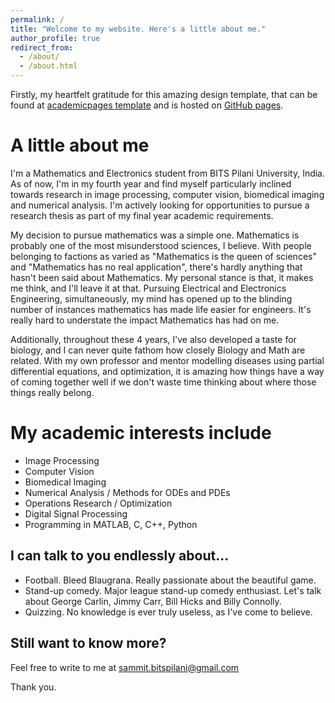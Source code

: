```yaml
---
permalink: /
title: "Welcome to my website. Here's a little about me."
author_profile: true
redirect_from: 
  - /about/
  - /about.html
---
```


Firstly, my heartfelt gratitude for this amazing design template, that can be found at [academicpages template](https://github.com/academicpages/academicpages.github.io) and is hosted on [GitHub pages](https://pages.github.com).

A little about me
======
I'm a Mathematics and Electronics student from BITS Pilani University, India. As of now, I'm in my fourth year and find myself particularly inclined towards research in image processing, computer vision, biomedical imaging and numerical analysis. I'm actively looking for opportunities to pursue a research thesis as part of my final year academic requirements.

My decision to pursue mathematics was a simple one. Mathematics is probably one of the most misunderstood sciences, I believe. With people belonging to factions as varied as "Mathematics is the queen of sciences" and "Mathematics has no real application", there's hardly anything that hasn't been said about Mathematics. My personal stance is that, it makes me think, and I'll leave it at that. Pursuing Electrical and Electronics Engineering, simultaneously, my mind has opened up to the blinding number of instances mathematics has made life easier for engineers. It's really hard to understate the impact Mathematics has had on me. 

Additionally, throughout these 4 years, I've also developed a taste for biology, and I can never quite fathom how closely Biology and Math are related. With my own professor and mentor modelling diseases using partial differential equations, and optimization, it is amazing how things have a way of coming together well if we don't waste time thinking about where those things really belong.

My academic interests include
======
* Image Processing 
* Computer Vision
* Biomedical Imaging
* Numerical Analysis / Methods for ODEs and PDEs
* Operations Research / Optimization
* Digital Signal Processing
* Programming in MATLAB, C, C++, Python

I can talk to you endlessly about...
------
* Football. Bleed Blaugrana. Really passionate about the beautiful game. 
* Stand-up comedy. Major league stand-up comedy enthusiast. Let's talk about George Carlin, Jimmy Carr, Bill Hicks and Billy Connolly. 
* Quizzing. No knowledge is ever truly useless, as I've come to believe. 

Still want to know more?
------
Feel free to write to me at sammit.bitspilani@gmail.com

Thank you.
